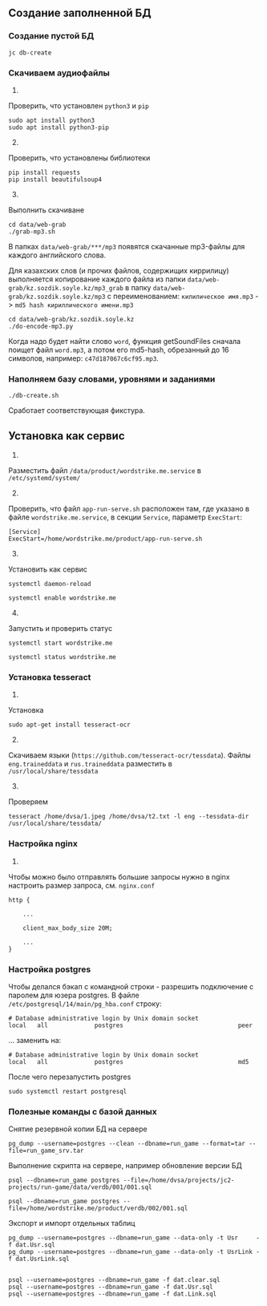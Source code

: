 ## Создание заполненной БД

### Создание пустой БД

``` shell
jc db-create
```

### Скачиваем аудиофайлы

1.

Проверить, что установлен `python3` и `pip`

```
sudo apt install python3
sudo apt install python3-pip
```

2.

Проверить, что установлены библиотеки

```
pip install requests
pip install beautifulsoup4
```

3.

Выполнить скачиване

```
cd data/web-grab
./grab-mp3.sh
```

В папках `data/web-grab/***/mp3` появятся скачанные mp3-файлы для каждого английского
слова.

Для казахских слов (и прочих файлов, содержищих киррилицу) выполняется копирование каждого
файла из папки `data/web-grab/kz.sozdik.soyle.kz/mp3_grab`
в папку `data/web-grab/kz.sozdik.soyle.kz/mp3` с переименованием:
`килилическое имя.mp3` -> `md5 hash кириллического имени.mp3`

```
cd data/web-grab/kz.sozdik.soyle.kz
./do-encode-mp3.py
```

Когда надо будет найти слово `word`, функция getSoundFiles сначала поищет файл `word.mp3`,
а потом его md5-hash, обрезанный до 16 символов, например: `c47d187067c6cf95.mp3`.

### Наполняем базу словами, уровнями и заданиями

```shell
./db-create.sh 
```

Сработает соответствующая фикстура.

## Установка как сервис

1.

Разместить файл `/data/product/wordstrike.me.service` в `/etc/systemd/system/`

2.

Проверить, что файл `app-run-serve.sh` расположен там, где указано в
файле `wordstrike.me.service`, в секции `Service`, параметр `ExecStart`:

```
[Service]
ExecStart=/home/wordstrike.me/product/app-run-serve.sh
```

3.

Установить как сервис

```
systemctl daemon-reload

systemctl enable wordstrike.me
```

4.

Запустить и проверить статус

```
systemctl start wordstrike.me

systemctl status wordstrike.me
```

### Установка tesseract

1.

Установка

```
sudo apt-get install tesseract-ocr
```

2.

Скачиваем языки (`https://github.com/tesseract-ocr/tessdata`). Файлы `eng.traineddata`
и `rus.traineddata` разместить в `/usr/local/share/tessdata`

3.

Проверяем

```
tesseract /home/dvsa/1.jpeg /home/dvsa/t2.txt -l eng --tessdata-dir /usr/local/share/tessdata/
```

### Настройка nginx

1.

Чтобы можно было отправлять большие запросы нужно в nginx настроить размер запроса,
см. `nginx.conf`

```
http {
    
    ...
    
    client_max_body_size 20M;

    ...
}
```

### Настройка postgres

Чтобы делался бэкап с командной строки - разрешить подключение с паролем для юзера
postgres. В файле `/etc/postgresql/14/main/pg_hba.conf` строку:

```
# Database administrative login by Unix domain socket
local   all             postgres                                peer
```

... заменить на:

```
# Database administrative login by Unix domain socket
local   all             postgres                                md5
```

После чего перезапустить postgres

```
sudo systemctl restart postgresql
```

### Полезные команды с базой данных

Снятие резервной копии БД на сервере

```
pg_dump --username=postgres --clean --dbname=run_game --format=tar --file=run_game_srv.tar
```

Выполнение скрипта на сервере, например обновление версии БД

```
psql --dbname=run_game postgres --file=/home/dvsa/projects/jc2-projects/run-game/data/verdb/001/001.sql 

psql --dbname=run_game postgres --file=/home/wordstrike.me/product/verdb/002/001.sql
```

Экспорт и импорт отдельных таблиц

```
pg_dump --username=postgres --dbname=run_game --data-only -t Usr     -f dat.Usr.sql
pg_dump --username=postgres --dbname=run_game --data-only -t UsrLink -f dat.UsrLink.sql


psql --username=postgres --dbname=run_game -f dat.clear.sql
psql --username=postgres --dbname=run_game -f dat.Usr.sql
psql --username=postgres --dbname=run_game -f dat.Link.sql
```
